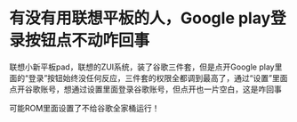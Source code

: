 # 有没有用联想平板的人，Google play登录按钮点不动咋回事


联想小新平板pad，联想的ZUI系统，装了谷歌三件套，但是点开Google play里面的“登录”按钮始终没任何反应，三件套的权限全都调到最高了，通过“设置”里面点开谷歌账号，想通过设置里面登录谷歌账号，但点开也一片空白，这是咋回事

可能ROM里面设置了不给谷歌全家桶运行！<br />
<br />
<img src="static/image/smiley/default/lol.gif" smilieid="12" border="0" alt="" /><img src="static/image/smiley/default/lol.gif" smilieid="12" border="0" alt="" /><img src="static/image/smiley/default/lol.gif" smilieid="12" border="0" alt="" />
